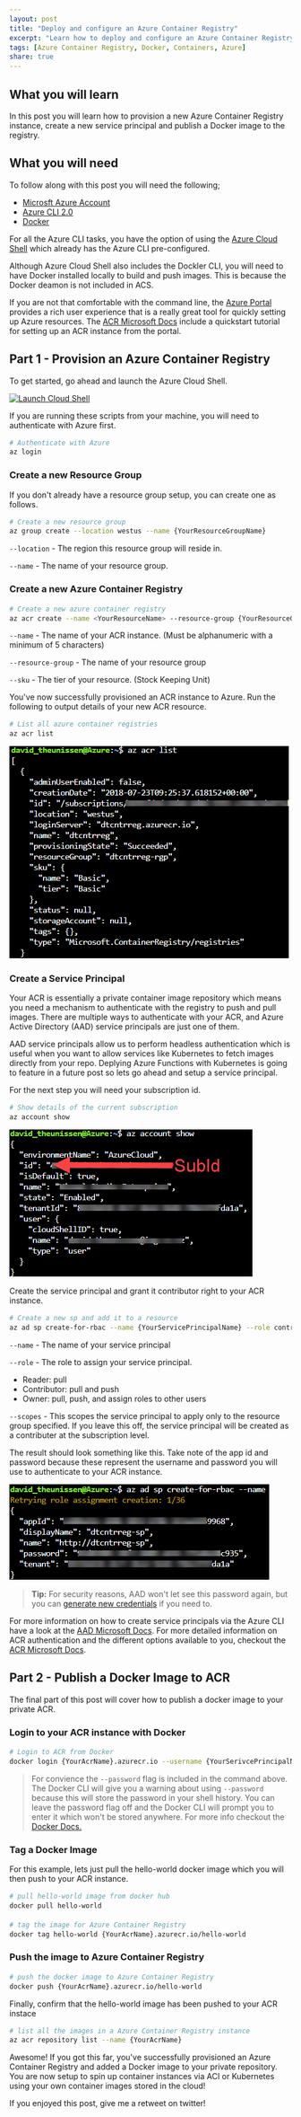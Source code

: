 ```yaml
---
layout: post
title: "Deploy and configure an Azure Container Registry"
excerpt: "Learn how to deploy and configure an Azure Container Registry"
tags: [Azure Container Registry, Docker, Containers, Azure]
share: true
---
```


## What you will learn

In this post you will learn how to provision a new Azure Container Registry instance, create a new service principal and publish a Docker image to the registry.

## What you will need

To follow along with this post you will need the following;

- [Microsft Azure Account](https://azure.microsoft.com/en-us/free/)
- [Azure CLI 2.0](https://docs.microsoft.com/en-us/cli/azure/install-azure-cli?view=azure-cli-latest)
- [Docker](https://www.docker.com/community-edition)

For all the Azure CLI tasks, you have the option of using the [Azure Cloud Shell](https://shell.azure.com/) which already has the Azure CLI pre-configured.

Although Azure Cloud Shell also includes the Dockler CLI, you will need to have Docker installed locally to build and push images. This is because the Docker deamon is not included in ACS.

If you are not that comfortable with the command line, the [Azure Portal](https://portal.azure.com) provides a rich user experience that is a really great tool for quickly setting up Azure resources. The [ACR Microsoft Docs]((https://docs.microsoft.com/en-us/azure/container-registry/container-registry-get-started-portal)) include a quickstart tutorial for setting up an ACR instance from the portal.

## Part 1 - Provision an Azure Container Registry

To get started, go ahead and launch the Azure Cloud Shell.

[![Launch Cloud Shell](https://shell.azure.com/images/launchcloudshell.png "Launch Cloud Shell")](https://shell.azure.com)

If you are running these scripts from your machine, you will need to authenticate with Azure first.

```bash
# Authenticate with Azure
az login
```

### Create a new Resource Group

If you don't already have a resource group setup, you can create one as follows.

```bash
# Create a new resource group
az group create --location westus --name {YourResourceGroupName}
```

`--location` - The region this resource group will reside in.

`--name` - The name of your resource group.

### Create a new Azure Container Registry

```bash
# Create a new azure container registry
az acr create --name <YourResourceName> --resource-group {YourResourceGroupName} --sku Basic
```

`--name` - The name of your ACR instance. (Must be alphanumeric with a minimum of 5 characters)

`--resource-group` - The name of your resource group

`--sku` - The tier of your resource. (Stock Keeping Unit)

You've now successfully provisioned an ACR instance to Azure. Run the following to output details of your new ACR resource.

```bash
# List all azure container registries
az acr list
```

![New ACR](../media/2018-07-25/az_acr_list.png)

### Create a Service Principal

Your ACR is essentially a private container image repository which means you need a mechanism to authenticate with the registry to push and pull images. There are multiple ways to authenticate with your ACR, and Azure Active Directory (AAD) service principals are just one of them.

AAD service principals allow us to perform headless authentication which is useful when you want to allow services like Kubernetes to fetch images directly from your repo. Deplying Azure Functions with Kubernetes is going to feature in a future post so lets go ahead and setup a service principal.

For the next step you will need your subscription id.

```bash
# Show details of the current subscription
az account show
```

![AZ Sub Id](../media/2018-07-25/az_sub_id.png)

Create the service principal and grant it contributor right to your ACR instance.

```bash
# Create a new sp and add it to a resource
az ad sp create-for-rbac --name {YourServicePrincipalName} --role contributor --scopes /subscriptions/{YourSubId}/resourceGroups/{YourResourceGroupName}
```

`--name` - The name of your service principal

`--role` - The role to assign your service principal.

- Reader: pull
- Contributor: pull and push
- Owner: pull, push, and assign roles to other users

`--scopes` - This scopes the service principal to apply only to the resource group specified. If you leave this off, the service principal will be created as a contributer at the subscription level.

The result should look something like this. Take note of the app id and password because these represent the username and password you will use to authenticate to your ACR instance.

![AAD SP](../media/2018-07-25/az_new_sp.png)

> **Tip:** For security reasons, AAD won't let see this password again, but you can [generate new credentials](https://docs.microsoft.com/en-us/cli/azure/ad/sp/credential?view=azure-cli-latest#az-ad-sp-credential-reset) if you need to.

For more information on how to create service principals via the Azure CLI have a look at the [AAD Microsoft Docs](https://docs.microsoft.com/en-us/cli/azure/ad/sp?view=azure-cli-latest). For more detailed information on ACR authentication and the different options available to you, checkout the [ACR Microsoft Docs](https://docs.microsoft.com/en-us/azure/container-registry/container-registry-authentication).

## Part 2 - Publish a Docker Image to ACR

The final part of this post will cover how to publish a docker image to your private ACR.

### Login to your ACR instance with Docker

```bash
# Login to ACR from Docker
docker login {YourAcrName}.azurecr.io --username {YourSerivcePrincipalName} --password {YourServicePrincipalPassword}
```

> For convience the `--password` flag is included in the command above. The Docker CLI will give you a warning about using `--password` because this will store the password in your shell history. You can leave the password flag off and the Docker CLI will prompt you to enter it which won't be stored anywhere. For more info checkout the [Docker Docs.](https://docs.docker.com/engine/reference/commandline/login/#extended-description)

### Tag a Docker Image

For this example, lets just pull the hello-world docker image which you will then push to your ACR instance.

```bash
# pull hello-world image from docker hub
docker pull hello-world

# tag the image for Azure Container Registry
docker tag hello-world {YourAcrName}.azurecr.io/hello-world
```

### Push the image to Azure Container Registry

```bash
# push the docker image to Azure Container Registry
docker push {YourAcrName}.azurecr.io/hello-world
```

Finally, confirm that the hello-world image has been pushed to your ACR instace

```bash
# list all the images in a Azure Container Registry instance
az acr repository list --name {YourAcrName}
```

Awesome! If you got this far, you've successfully provisioned an Azure Container Registry and added a Docker image to your private repository. You are now setup to spin up container instances via ACI or Kubernetes using your own container images stored in the cloud! 

If you enjoyed this post, give me a retweet on twitter!